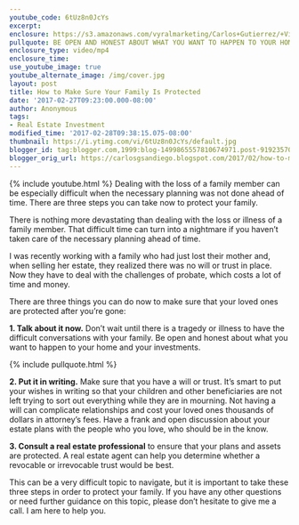 ```yaml
---
youtube_code: 6tUz8n0JcYs
excerpt:
enclosure: https://s3.amazonaws.com/vyralmarketing/Carlos+Gutierrez/+Video/2017/February/San+Diego+Real+Estate+Agent-+How+to+Make+Sure+Your+Family+Is+Protected.mp4
pullquote: BE OPEN AND HONEST ABOUT WHAT YOU WANT TO HAPPEN TO YOUR HOME AND INVESTMENTS.
enclosure_type: video/mp4
enclosure_time:
use_youtube_image: true
youtube_alternate_image: /img/cover.jpg
layout: post
title: How to Make Sure Your Family Is Protected
date: '2017-02-27T09:23:00.000-08:00'
author: Anonymous
tags:
- Real Estate Investment
modified_time: '2017-02-28T09:38:15.075-08:00'
thumbnail: https://i.ytimg.com/vi/6tUz8n0JcYs/default.jpg
blogger_id: tag:blogger.com,1999:blog-1499865557810674971.post-919235700549025462
blogger_orig_url: https://carlosgsandiego.blogspot.com/2017/02/how-to-make-sure-your-family-is.html
---
```

{% include youtube.html %}
Dealing with the loss of a family member can be especially difficult when the necessary planning was not done ahead of time. There are three steps you can take now to protect your family. 

There is nothing more devastating than dealing with the loss or illness of a family member. That difficult time can turn into a nightmare if you haven’t taken care of the necessary planning ahead of time.

 I was recently working with a family who had just lost their mother and, when selling her estate, they realized there was no will or trust in place. Now they have to deal with the challenges of probate, which costs a lot of time and money.

 There are three things you can do now to make sure that your loved ones are protected after you’re gone:

**1. Talk about it now.** Don’t wait until there is a tragedy or illness to have the difficult conversations with your family. Be open and honest about what you want to happen to your home and your investments.

{% include pullquote.html %}

**2. Put it in writing.** Make sure that you have a will or trust. It’s smart to put your wishes in writing so that your children and other beneficiaries are not left trying to sort out everything while they are in mourning. Not having a will can complicate relationships and cost your loved ones thousands of dollars in attorney’s fees. Have a frank and open discussion about your estate plans with the people who you love, who should be in the know.

**3. Consult a real estate professional** to ensure that your plans and assets are protected. A real estate agent can help you determine whether a revocable or irrevocable trust would be best.

This can be a very difficult topic to navigate, but it is important to take these three steps in order to protect your family. If you have any other questions or need further guidance on this topic, please don’t hesitate to give me a call. I am here to help you.
